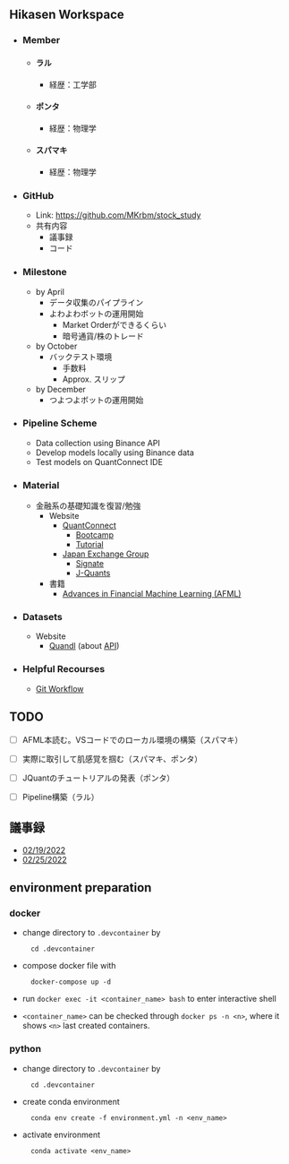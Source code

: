 ## Hikasen Workspace
- ### Member
  - #### ラル
    - 経歴：工学部
  - #### ポンタ
    - 経歴：物理学
  - #### スパマキ
    - 経歴：物理学
- ### GitHub
  - Link: https://github.com/MKrbm/stock_study
  - 共有内容
    - 議事録
    - コード

- ### Milestone
  - by April
    - データ収集のパイプライン
    - よわよわボットの運用開始
      - Market Orderができるくらい
      - 暗号通貨/株のトレード
  - by October
    - バックテスト環境
      - 手数料
      - Approx. スリップ
  - by December
    - つよつよボットの運用開始
  
- ### Pipeline Scheme
  - Data collection using Binance API
  - Develop models locally using Binance data
  - Test models on QuantConnect IDE

- ### Material
  - 金融系の基礎知識を復習/勉強
    - Website
      - [QuantConnect](https://www.quantconnect.com/tutorials/tutorial-series/introduction-to-financial-python)
        - [Bootcamp](https://www.quantconnect.com/learning)
        - [Tutorial](https://www.quantconnect.com/tutorials/tutorial-series/introduction)
      - [Japan Exchange Group](https://www.jpx.co.jp/)
        - [Signate](https://quest.signate.jp/quests/10058)
        - [J-Quants](https://japanexchangegroup.github.io/J-Quants-Tutorial/)
    - 書籍  
      - [Advances in Financial Machine Learning (AFML)](https://www.oreilly.com/library/view/advances-in-financial/9781119482086/)

- ### Datasets
  - Website
    - [Quandl](https://data.nasdaq.com/) (about [API](https://data.nasdaq.com/tools/api))

- ### Helpful Recourses
  - [Git Workflow](https://nvie.com/posts/a-successful-git-branching-model/)

## TODO
- [ ] AFML本読む。VSコードでのローカル環境の構築（スパマキ）
- [ ] 実際に取引して肌感覚を掴む（スパマキ、ポンタ）
- [ ] JQuantのチュートリアルの発表（ポンタ）
- [ ] Pipeline構築（ラル）


## 議事録
- [02/19/2022](Documents/02192022.md)
- [02/25/2022](Documents/02252022.md)


## environment preparation

### docker

- change directory to `.devcontainer` by

        cd .devcontainer

- compose docker file with 

        docker-compose up -d

- run `docker exec -it <container_name> bash` to enter interactive shell

- `<container_name>` can be checked through `docker ps -n <n>`, where it shows `<n>` last created containers.

### python

- change directory to `.devcontainer` by

        cd .devcontainer

- create conda environment 

        conda env create -f environment.yml -n <env_name>

- activate environment

        conda activate <env_name>